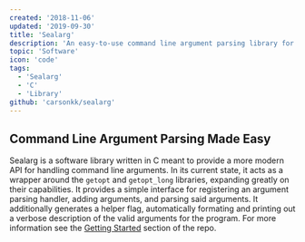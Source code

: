 ```yaml
---
created: '2018-11-06'
updated: '2019-09-30'
title: 'Sealarg'
description: 'An easy-to-use command line argument parsing library for C'
topic: 'Software'
icon: 'code'
tags:
  - 'Sealarg'
  - 'C'
  - 'Library'
github: 'carsonkk/sealarg'
---
```


## Command Line Argument Parsing Made Easy

Sealarg is a software library written in C meant to provide a more modern API for handling command line arguments. In its current state, it acts as a wrapper around the `getopt` and `getopt_long` libraries, expanding greatly on their capabilities. It provides a simple interface for registering an argument parsing handler, adding arguments, and parsing said arguments. It additionally generates a helper flag, automatically formating and printing out a verbose description of the valid arguments for the program. For more information see the [Getting Started](https://github.com/carsonkk/Sealarg#getting-started) section of the repo.